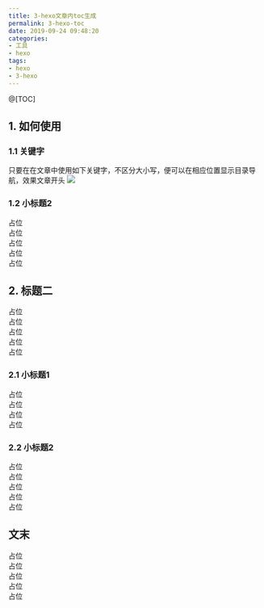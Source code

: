 ```yaml
---
title: 3-hexo文章内toc生成
permalink: 3-hexo-toc
date: 2019-09-24 09:48:20
categories:
- 工具
- hexo
tags:
- hexo
- 3-hexo
---
```


@[TOC]

## 1. 如何使用

### 1.1 关键字
只要在在文章中使用如下关键字，不区分大小写，便可以在相应位置显示目录导航，效果文章开头
![](https://i.loli.net/2019/09/24/qPEhN34FIdeCLOv.png)

### 1.2 小标题2
占位<br>
占位<br>
占位<br>
占位<br>
占位<br>

## 2. 标题二
占位<br>
占位<br>
占位<br>
占位<br>
占位<br>
### 2.1 小标题1
占位<br>
占位<br>
占位<br>
占位<br>
### 2.2 小标题2
占位<br>
占位<br>
占位<br>
占位<br>
占位<br>
## 文末
占位<br>
占位<br>
占位<br>
占位<br>
占位<br>
